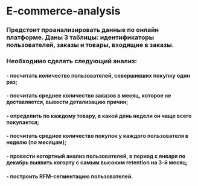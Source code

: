 # E-commerce-analysis
### Предстоит проанализировать данные по онлайн платформе. Даны 3 таблицы: идентификаторы пользователей, заказы и товары, входящие в заказы.
### Необходимо сделать следующий анализ:
#### - посчитать количество пользователей, совершивших покупку один раз;
#### - посчитать среднее количество заказов в месяц, которое не доставляется, вывести детализацию  причин;
#### - определить по каждому товару, в какой день недели он чаще всего покупается;
#### - посчитать среднее количество покупок у каждого пользователя в неделю (по месяцам);
#### - провести когортный анализ пользователей, в период с января по декабрь выявить когорту с самым высоким retention на 3-й месяц;
#### - построить RFM-сегментацию пользователей.
